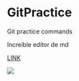 # GitPractice
Git practice commands

Increible editor de md

[LINK](https://pandao.github.io/editor.md/en.html "LINK")

![](https://pandao.github.io/editor.md/images/logos/editormd-logo-180x180.png)
